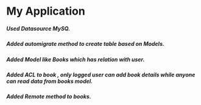# My Application

##### Used Datasource MySQ.
##### Added automigrate method to create table based on Models.
##### Added Model like Books which has relation with user.
##### Added ACL to book , only logged user can add book details while anyone can read data from books model.
##### Added Remote method to books.

